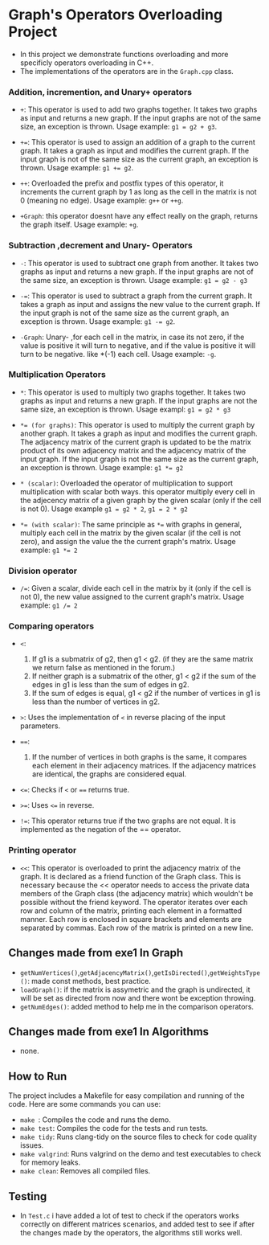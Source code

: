 # Graph's Operators Overloading Project

- In this project we demonstrate functions overloading and more specificly operators overloading in C++. 
- The implementations of the operators are in the `Graph.cpp` class.

### Addition, incremention, and Unary+ operators
- `+`: 
This operator is used to add two graphs together. It takes two graphs as input and returns a new graph. If the input graphs are not of the same size, an exception is thrown. Usage example: `g1 = g2 + g3`.

- `+=`: 
This operator is used to assign an addition of a graph to the current graph. It takes a graph as input and modifies the current graph. If the input graph is not of the same size as the current graph, an exception is thrown. Usage example: `g1 += g2`.

- `++`: 
Overloaded the prefix and postfix types of this operator, it increments the current graph by 1 as long as the cell in the matrix is not 0 (meaning no edge). Usage example: `g++` or `++g`.

- `+Graph`: this operator doesnt have any effect really on the graph, returns the graph itself. Usage example: `+g`.

### Subtraction ,decrement and Unary- Operators

- `-`: 
This operator is used to subtract one graph from another. It takes two graphs as input and returns a new graph. If the input graphs are not of the same size, an exception is thrown. Usage example: `g1 = g2 - g3`

- `-=`: 
This operator is used to subtract a graph from the current graph. It takes a graph as input and assigns the new value to the current graph. If the input graph is not of the same size as the current graph, an exception is thrown. Usage example: `g1 -= g2`.

- `-Graph`: 
Unary- ,for each cell in the matrix, in case its not zero, if the value is positive it will turn to negative, and if the value is positive it will turn to be negative. like *(-1) each cell. Usage example: `-g`.

### Multiplication Operators

- `*`: 
This operator is used to multiply two graphs together. It takes two graphs as input and returns a new graph. If the input graphs are not the same size, an exception is thrown.
Usage exampl: `g1 = g2 * g3`

- `*= (for graphs)`: 
This operator is used to multiply the current graph by another graph. It takes a graph as input and modifies the current graph. The adjacency matrix of the current graph is updated to be the matrix product of its own adjacency matrix and the adjacency matrix of the input graph. If the input graph is not the same size as the current graph, an exception is thrown. Usage example: `g1 *= g2`

- `* (scalar)`: 
Overloaded the operator of multiplication to support multiplication with scalar both ways. this operator multiply every cell in the adjecency matrix of a given graph by the given scalar (only if the cell is not 0). Usage example `g1 = g2 * 2`, `g1 = 2 * g2`

- `*= (with scalar)`: 
The same principle as `*=` with graphs in general, multiply each cell in the matrix by the given scalar (if the cell is not zero), and assign the value the the current graph's matrix. Usage example: `g1 *= 2`

### Division operator

- `/=`: 
Given a scalar, divide each cell in the matrix by it (only if the cell is not 0), the new value assigned to the current graph's matrix. Usage example: `g1 /= 2`

### Comparing operators

- `<`: 
    1. If g1 is a submatrix of g2, then g1 < g2. (if they are the same matrix we return false as mentioned in the forum.)
    2. If neither graph is a submatrix of the other, g1 < g2 if the sum of the edges in g1 is less than the sum of edges in g2.
    3. If the sum of edges is equal, g1 < g2 if the number of vertices in g1 is less than the number of vertices in g2.

- `>`:
    Uses the implementation of `<` in reverse placing of the input parameters.


- `==`:

    1. If the number of vertices in both graphs is the same, it compares each element in their adjacency matrices.
    If the adjacency matrices are identical, the graphs are considered equal.

- `<=`:
    Checks if `<` or `==` returns true.

- `>=`:
    Uses `<=` in reverse.

- `!=`: This operator returns true if the two graphs are not equal. It is implemented as the negation of the == operator.


### Printing operator

- `<<`: This operator is overloaded to print the adjacency matrix of the graph. It is declared as a friend function of the Graph class. This is necessary because the << operator needs to access the private data members of the Graph class (the adjacency matrix) which wouldn't be possible without the friend keyword. The operator iterates over each row and column of the matrix, printing each element in a formatted manner. Each row is enclosed in square brackets and elements are separated by commas. Each row of the matrix is printed on a new line.


## Changes made from exe1 In Graph
- `getNumVertices()`,`getAdjacencyMatrix()`,`getIsDirected()`,`getWeightsType()`: made const methods, best practice.
- `loadGraph()`: if the matrix is assymetric and the graph is undirected, it will be set as directed from now and there wont be exception throwing.
- `getNumEdges()`: added method to help me in the comparison operators.

## Changes made from exe1 In Algorithms
- none.

## How to Run

The project includes a Makefile for easy compilation and running of the code. Here are some commands you can use:

- `make `: Compiles the code and runs the demo.
- `make test`: Compiles the code for the tests and run tests.
- `make tidy`: Runs clang-tidy on the source files to check for code quality issues.
- `make valgrind`: Runs valgrind on the demo and test executables to check for memory leaks.
- `make clean`: Removes all compiled files.

## Testing

- In `Test.c` i have added a lot of test to check if the operators works correctly on different matrices scenarios, and added test to see if after the changes made by the operators, the algorithms still works well.




